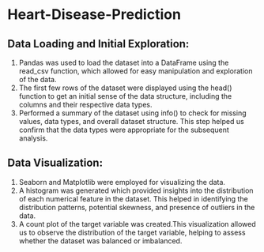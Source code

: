 # Heart-Disease-Prediction
## Data Loading and Initial Exploration:
1. Pandas was used to load the dataset into a DataFrame using the read_csv function, which allowed for easy manipulation and exploration of the data.
2. The first few rows of the dataset were displayed using the head() function to get an initial sense of the data structure, including the columns and their respective data types.
3. Performed a summary of the dataset using info() to check for missing values, data types, and overall dataset structure. This step helped us confirm that the data types were appropriate for the subsequent analysis.
## Data Visualization:
1. Seaborn and Matplotlib were employed for visualizing the data.
2. A histogram was generated which provided insights into the distribution of each numerical feature in the dataset. This helped in identifying the distribution patterns, potential skewness, and presence of outliers in the data.
3. A count plot of the target variable was created.This visualization allowed us to observe the distribution of the target variable, helping to assess whether the dataset was balanced or imbalanced.
